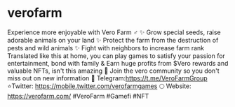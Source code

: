 # verofarm
Experience more enjoyable with Vero Farm ‍♂️ ✨ Grow special seeds, raise adorable animals on your land ✨ Protect the farm from the destruction of pests and wild animals ✨ Fight with neighbors to increase farm rank Translated like this at home, you can play games to satisfy your passion for entertainment, bond with family &amp; Earn huge profits from $Vero rewards and valuable NFTs, isn't this amazing 💎 Join the vero community so you don't miss out on new information
🔔 Telegram:https://t.me/VeroFarmGroup
⭐️Twitter: https://mobile.twitter.com/verofarmgames
🌕 Website: https://verofarm.com/
#VeroFarm #Gamefi #NFT
